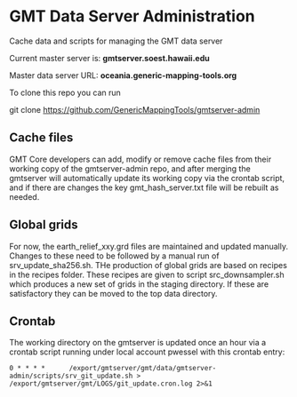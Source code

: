 # GMT Data Server Administration

Cache data and scripts for managing the GMT data server

Current master server is: **gmtserver.soest.hawaii.edu**

Master data server URL: **oceania.generic-mapping-tools.org**

To clone this repo you can run

git clone https://github.com/GenericMappingTools/gmtserver-admin

## Cache files

GMT Core developers can add, modify or remove cache files from their working copy
of the gmtserver-admin repo, and after merging the gmtserver will automatically
update its working copy via the crontab script, and if there are changes the key
gmt_hash_server.txt file will be rebuilt as needed.

## Global grids

For now, the earth_relief_xxy.grd files are maintained and updated manually.
Changes to these need to be followed by a manual run of srv_update_sha256.sh.
THe production of global grids are based on recipes in the recipes folder.
These recipes are given to script src_downsampler.sh which produces a new
set of grids in the staging directory.  If these are satisfactory they can
be moved to the top data directory.

## Crontab

The working directory on the gmtserver is updated once an hour via a
crontab script running under local account pwessel with this crontab entry:

```
0 * * * *      /export/gmtserver/gmt/data/gmtserver-admin/scripts/srv_git_update.sh > /export/gmtserver/gmt/LOGS/git_update.cron.log 2>&1
```
